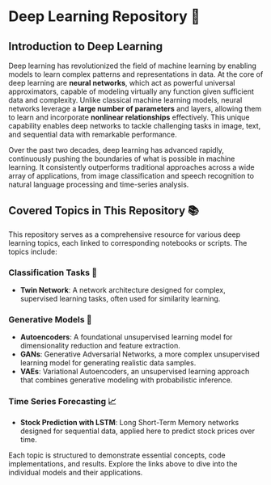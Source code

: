 # Deep Learning Repository 🧠

## Introduction to Deep Learning

Deep learning has revolutionized the field of machine learning by enabling models to learn complex patterns and representations in data. At the core of deep learning are **neural networks**, which act as powerful universal approximators, capable of modeling virtually any function given sufficient data and complexity. Unlike classical machine learning models, neural networks leverage a **large number of parameters** and layers, allowing them to learn and incorporate **nonlinear relationships** effectively. This unique capability enables deep networks to tackle challenging tasks in image, text, and sequential data with remarkable performance.

Over the past two decades, deep learning has advanced rapidly, continuously pushing the boundaries of what is possible in machine learning. It consistently outperforms traditional approaches across a wide array of applications, from image classification and speech recognition to natural language processing and time-series analysis.

## Covered Topics in This Repository 📚

This repository serves as a comprehensive resource for various deep learning topics, each linked to corresponding notebooks or scripts. The topics include:

### Classification Tasks 🎯
- **Twin Network**: A network architecture designed for complex, supervised learning tasks, often used for similarity learning.

### Generative Models 🎨
- **Autoencoders**: A foundational unsupervised learning model for dimensionality reduction and feature extraction.
- **GANs**: Generative Adversarial Networks, a more complex unsupervised learning model for generating realistic data samples.
- **VAEs**: Variational Autoencoders, an unsupervised learning approach that combines generative modeling with probabilistic inference.

### Time Series Forecasting 📈
- **Stock Prediction with LSTM**: Long Short-Term Memory networks designed for sequential data, applied here to predict stock prices over time.

Each topic is structured to demonstrate essential concepts, code implementations, and results. Explore the links above to dive into the individual models and their applications.
